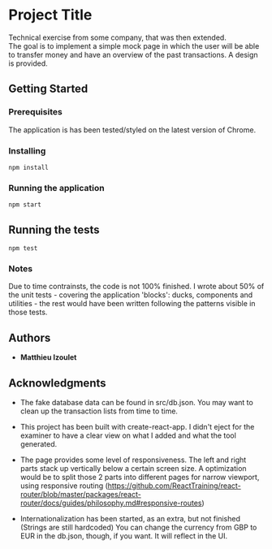 # Project Title

Technical exercise from some company, that was then extended.<br/>
The goal is to implement a simple mock page in which the user will be able to transfer money and have an overview of the past transactions. A design is provided.

## Getting Started

### Prerequisites

The application is has been tested/styled on the latest version of Chrome.

### Installing

```
npm install
```

### Running the application

```
npm start
```

## Running the tests

```
npm test
```

### Notes

Due to time contrainsts, the code is not 100% finished. I wrote about 50% of the unit tests - covering the application 'blocks': ducks, components and utilities - the rest would have been written following the patterns visible in those tests.

## Authors

- **Matthieu Izoulet**

## Acknowledgments

- The fake database data can be found in src/db.json. You may want to clean up the transaction lists from time to time.

- This project has been built with create-react-app. I didn't eject for the examiner to have a clear view on what I added and what the tool generated.

- The page provides some level of responsiveness. The left and right parts stack up vertically below a certain screen size. A optimization would be to split those 2 parts into different pages for narrow viewport, using responsive routing (https://github.com/ReactTraining/react-router/blob/master/packages/react-router/docs/guides/philosophy.md#responsive-routes)

- Internationalization has been started, as an extra, but not finished (Strings are still hardcoded) You can change the currency from GBP to EUR in the db.json, though, if you want. It will reflect in the UI.
